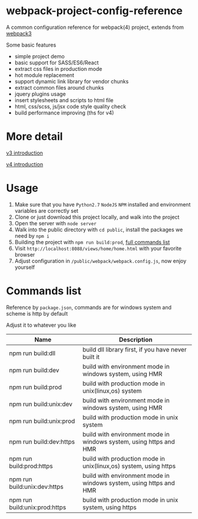# webpack-project-config-reference
A common configuration reference for webpack(4) project, extends from [webpack3](https://github.com/imwtr/webpack-demo)

Some basic features

- simple project demo
- basic support for SASS/ES6/React
- extract css files in production mode
- hot module replacement
- support dynamic link library for vendor chunks
- extract common files around chunks
- jquery plugins usage
- insert stylesheets and scripts to html file
- html, css/scss, js/jsx code style quality check
- build performance improving (ths for v4)

# More detail
[v3 introduction](http://www.cnblogs.com/imwtr/p/7786204.html)

[v4 introduction](http://www.cnblogs.com/imwtr/p/7786204.html)


# Usage
1. Make sure that you have `Python2.7` `NodeJS` `NPM` installed and environment variables are correctly set
2. Clone or just download this project locally, and walk into the project
3. Open the server with `node server`
4. Walk into the public directory with `cd public`, install the packages we need by `npm i`
5. Building the project with `npm run build:prod`, [full commands list](https://github.com/imwtr/webpack-project-config-reference/blob/master/README.md#commands-list)
6. Visit `http://localhost:8088/views/home/home.html` with your favorite browser
7. Adjust configuration in `/public/webpack/webpack.config.js`, now enjoy yourself

# Commands list
Reference by `package.json`, commands are for windows system and scheme is http by default

Adjust it to whatever you like

| Name               | Description          |
| --------------     | -------------        |
| npm run build:dll  | build dll library first, if you have never built it   |
| npm run build:dev  | build with environment mode in windows system, using HMR  |
| npm run build:prod  | build with production mode in unix(linux,os) system  |
| npm run build:unix:dev  | build with environment mode in windows system, using HMR  |
| npm run build:unix:prod  | build with production mode in unix system   |
| npm run build:dev:https  | build with environment mode in windows system, using https and HMR |
| npm run build:prod:https  | build with production mode in unix(linux,os) system, using https  |
| npm run build:unix:dev:https  | build with environment mode in windows system, using https and HMR  |
| npm run build:unix:prod:https  | build with production mode in unix system, using https   |



